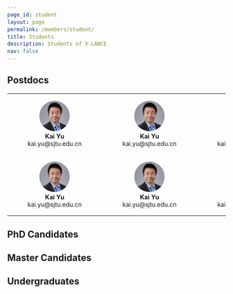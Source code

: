 ```yaml
---
page_id: student
layout: page
permalink: /members/student/
title: Students
description: Students of X-LANCE
nav: false
---
```


<h2> Postdocs </h2>
<table><tr>
<td><figure align="center">
    <a href="https://x-lance.github.io/kaiyu/"><img style="border-radius: 50%; width: 70px" src="../../assets/img/members/faculty/ky_square.jpg" alt=""></a>
    <figcaption><b>Kai Yu</b><br>
    kai.yu@sjtu.edu.cn<br></figcaption>
    </figure></td>
<td><figure align="center">
    <a href="https://x-lance.github.io/kaiyu/"><img style="border-radius: 50%; width: 70px" src="../../assets/img/members/faculty/ky_square.jpg" alt=""></a>
    <figcaption><b>Kai Yu</b><br>
    kai.yu@sjtu.edu.cn<br></figcaption>
    </figure></td>
<td><figure align="center">
    <a href="https://x-lance.github.io/kaiyu/"><img style="border-radius: 50%; width: 70px" src="../../assets/img/members/faculty/ky_square.jpg" alt=""></a>
    <figcaption><b>Kai Yu</b><br>
    kai.yu@sjtu.edu.cn<br></figcaption>
    </figure></td>

</tr><tr>
<td><figure align="center">
    <a href="https://x-lance.github.io/kaiyu/"><img style="border-radius: 50%; width: 70px" src="../../assets/img/members/faculty/ky_square.jpg" alt=""></a>
    <figcaption><b>Kai Yu</b><br>
    kai.yu@sjtu.edu.cn<br></figcaption>
    </figure></td>
<td><figure align="center">
    <a href="https://x-lance.github.io/kaiyu/"><img style="border-radius: 50%; width: 70px" src="../../assets/img/members/faculty/ky_square.jpg" alt=""></a>
    <figcaption><b>Kai Yu</b><br>
    kai.yu@sjtu.edu.cn<br></figcaption>
    </figure></td>
<td><figure align="center">
    <a href="https://x-lance.github.io/kaiyu/"><img style="border-radius: 50%; width: 70px" src="../../assets/img/members/faculty/ky_square.jpg" alt=""></a>
    <figcaption><b>Kai Yu</b><br>
    kai.yu@sjtu.edu.cn<br></figcaption>
    </figure></td>
</tr></table>
    
<h2> PhD Candidates </h2>

<h2> Master Candidates </h2>

<h2> Undergraduates </h2>

